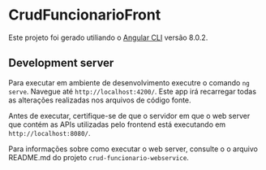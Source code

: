 # CrudFuncionarioFront

Este projeto foi gerado utiliando o [Angular CLI](https://github.com/angular/angular-cli) versão 8.0.2.

## Development server

Para executar em ambiente de desenvolvimento executre o comando `ng serve`. Navegue até `http://localhost:4200/`. Este app irá recarregar todas as alterações realizadas nos arquivos de código fonte.

Antes de executar, certifique-se de que o servidor em que o web server que contém as APIs utilizadas pelo frontend está executando em `http://localhost:8080/`.

Para informações sobre como executar o web server, consulte o o arquivo README.md do projeto `crud-funcionario-webservice`.

